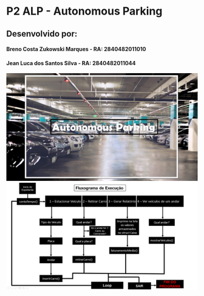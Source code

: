# P2 ALP - Autonomous Parking
## Desenvolvido por: 
#### Breno Costa Zukowski Marques - RA: 2840482011010
#### Jean Luca dos Santos Silva - RA: 2840482011044


![Autonomous](https://github.com/brenozuko/NP2ALP_AutonomousParking/blob/master/autonomous-parking.jpg)
![Fluxograma](https://github.com/brenozuko/NP2ALP_AutonomousParking/blob/master/fluoxograma-execução.png)
